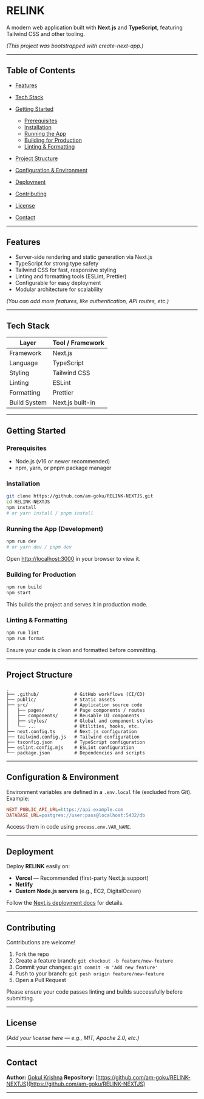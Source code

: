 # RELINK

A modern web application built with **Next.js** and **TypeScript**, featuring Tailwind CSS and other tooling.

*(This project was bootstrapped with create-next-app.)*

---

## Table of Contents

* [Features](#features)
* [Tech Stack](#tech-stack)
* [Getting Started](#getting-started)

  * [Prerequisites](#prerequisites)
  * [Installation](#installation)
  * [Running the App](#running-the-app)
  * [Building for Production](#building-for-production)
  * [Linting & Formatting](#linting--formatting)
* [Project Structure](#project-structure)
* [Configuration & Environment](#configuration--environment)
* [Deployment](#deployment)
* [Contributing](#contributing)
* [License](#license)
* [Contact](#contact)

---

## Features

* Server-side rendering and static generation via Next.js
* TypeScript for strong type safety
* Tailwind CSS for fast, responsive styling
* Linting and formatting tools (ESLint, Prettier)
* Configurable for easy deployment
* Modular architecture for scalability

*(You can add more features, like authentication, API routes, etc.)*

---

## Tech Stack

| Layer        | Tool / Framework |
| ------------ | ---------------- |
| Framework    | Next.js          |
| Language     | TypeScript       |
| Styling      | Tailwind CSS     |
| Linting      | ESLint           |
| Formatting   | Prettier         |
| Build System | Next.js built-in |

---

## Getting Started

### Prerequisites

* Node.js (v16 or newer recommended)
* npm, yarn, or pnpm package manager

### Installation

```bash
git clone https://github.com/am-goku/RELINK-NEXTJS.git
cd RELINK-NEXTJS
npm install
# or yarn install / pnpm install
```

### Running the App (Development)

```bash
npm run dev
# or yarn dev / pnpm dev
```

Open [http://localhost:3000](http://localhost:3000) in your browser to view it.

### Building for Production

```bash
npm run build
npm start
```

This builds the project and serves it in production mode.

### Linting & Formatting

```bash
npm run lint
npm run format
```

Ensure your code is clean and formatted before committing.

---

## Project Structure

```
.
├── .github/             # GitHub workflows (CI/CD)
├── public/              # Static assets
├── src/                 # Application source code
│   ├── pages/           # Page components / routes
│   ├── components/      # Reusable UI components
│   ├── styles/          # Global and component styles
│   └── ...              # Utilities, hooks, etc.
├── next.config.ts       # Next.js configuration
├── tailwind.config.js   # Tailwind configuration
├── tsconfig.json        # TypeScript configuration
├── eslint.config.mjs    # ESLint configuration
└── package.json         # Dependencies and scripts
```

---

## Configuration & Environment

Environment variables are defined in a `.env.local` file (excluded from Git). Example:

```ini
NEXT_PUBLIC_API_URL=https://api.example.com
DATABASE_URL=postgres://user:pass@localhost:5432/db
```

Access them in code using `process.env.VAR_NAME`.

---

## Deployment

Deploy **RELINK** easily on:

* **Vercel** — Recommended (first-party Next.js support)
* **Netlify**
* **Custom Node.js servers** (e.g., EC2, DigitalOcean)

Follow the [Next.js deployment docs](https://nextjs.org/docs/deployment) for details.

---

## Contributing

Contributions are welcome!

1. Fork the repo
2. Create a feature branch: `git checkout -b feature/new-feature`
3. Commit your changes: `git commit -m 'Add new feature'`
4. Push to your branch: `git push origin feature/new-feature`
5. Open a Pull Request

Please ensure your code passes linting and builds successfully before submitting.

---

## License

*(Add your license here — e.g., MIT, Apache 2.0, etc.)*

---

## Contact

**Author:** [Gokul Krishna](https://github.com/am-goku)
**Repository:** [https://github.com/am-goku/RELINK-NEXTJS](https://github.com/am-goku/RELINK-NEXTJS)

---
